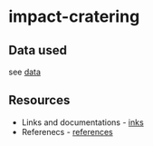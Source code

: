 # impact-cratering

## Data used

see [data](./data/README.md)

## Resources

* Links and documentations - [inks](links.md)
* Referenecs - [references](references.md)
